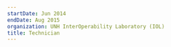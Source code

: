```yaml
---
startDate: Jun 2014
endDate: Aug 2015
organization: UNH InterOperability Laboratory (IOL)
title: Technician
---
```


[//]: # '### Responsibilities:'
[//]: # '- Responsible for performing 100BaseT conformance testing against IEEE 802.3 2012 Clause 4 Media Access Control standards'
[//]: # '  utilizing testing techniques and methods outlined in the UNH-IOL Clause 4 [Fast Ethernet MAC test suite](https://www.iol.unh.edu/sites/default/files/testsuites/ethernet/MAC/MAC_Test_Suite_v5.2.pdf).'
[//]: #
[//]: # '- Responsible for performing [100BaseT Ethernet interoperability testing](https://www.iol.unh.edu/sites/default/files/testsuites/ethernet/interop/Interop_Test_Suite_v2.4.pdf)'
[//]: # '  on technologies including switches, end devices, transceivers, etc. Developed sufficient troubleshooting skills as well'
[//]: # '  as applicable experience in layer 1 and 2 device management.'
[//]: #
[//]: # '- Responsible for performing Clause 24 (PCS) conformance testing within the Fast Ethernet consortium.'

